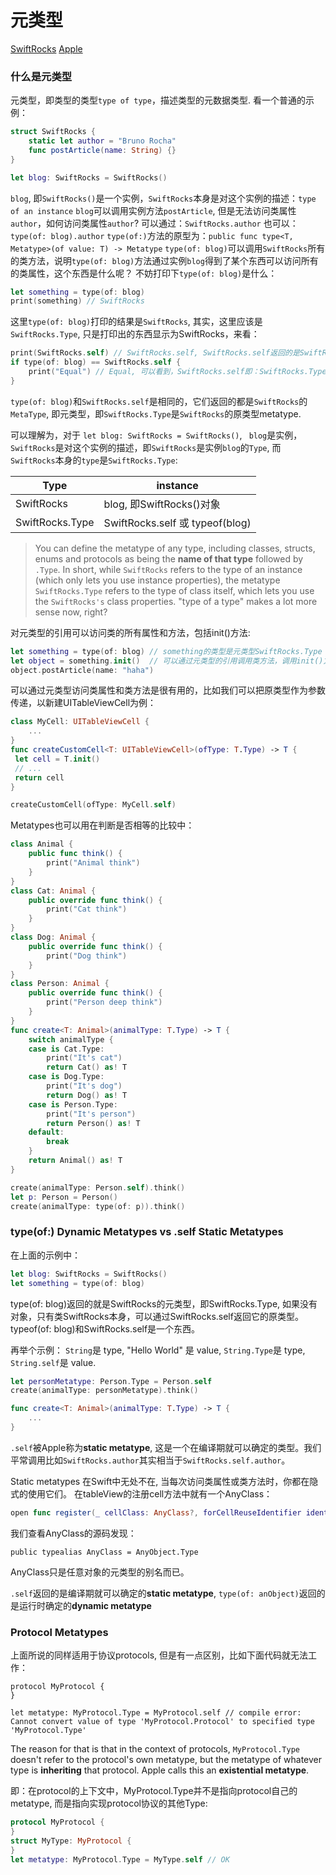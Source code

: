 # 元类型

[SwiftRocks](https://swiftrocks.com/whats-type-and-self-swift-metatypes.html)
[Apple](https://developer.apple.com/documentation/swift/2885064-type)

### 什么是元类型

元类型，即类型的类型`type of type`，描述类型的元数据类型. 看一个普通的示例：

```swift
struct SwiftRocks {
    static let author = "Bruno Rocha"
    func postArticle(name: String) {}
}

let blog: SwiftRocks = SwiftRocks()
```

`blog`, 即`SwiftRocks()`是一个实例，`SwiftRocks`本身是对这个实例的描述：`type of an instance`
`blog`可以调用实例方法`postArticle`, 但是无法访问类属性`author`，如何访问类属性`author`?
可以通过：`SwiftRocks.author`
也可以：`type(of: blog).author`
`type(of:)`方法的原型为：`public func type<T, Metatype>(of value: T) -> Metatype`
`type(of: blog)`可以调用`SwiftRocks`所有的类方法，说明`type(of: blog)`方法通过实例`blog`得到了某个东西可以访问所有的类属性，这个东西是什么呢？
不妨打印下`type(of: blog)`是什么：

```swift
let something = type(of: blog)
print(something) // SwiftRocks
```
这里`type(of: blog)`打印的结果是`SwiftRocks`, 其实，这里应该是`SwiftRocks.Type`, 只是打印出的东西显示为SwiftRocks，来看：

```swift
print(SwiftRocks.self) // SwiftRocks.self, SwiftRocks.self返回的是SwiftRocks.Type, 但print打它打印成了SwiftRocks
if type(of: blog) == SwiftRocks.self {
    print("Equal") // Equal, 可以看到，SwiftRocks.self即：SwiftRocks.Type, 所以type(of: blog)即SwiftRocks.Type
}
```
`type(of: blog)`和`SwiftRocks.self`是相同的，它们返回的都是`SwiftRocks`的`MetaType`, 即元类型，即`SwiftRocks.Type`是`SwiftRocks`的原类型metatype.

可以理解为，对于 `let blog: SwiftRocks = SwiftRocks()`, ` blog`是实例，`SwiftRocks`是对这个实例的描述，即`SwiftRocks`是实例`blog`的`Type`, 而`SwiftRocks`本身的`type`是`SwiftRocks.Type`:

| Type  | instance |
| ------------- | ------------- |
| SwiftRocks  | blog, 即SwiftRocks()对象  |
| SwiftRocks.Type | SwiftRocks.self 或 typeof(blog) |

> You can define the metatype of any type, including classes, structs, enums and protocols as being the **name of that type** followed by `.Type`. In short, while `SwiftRocks` refers to the type of an instance (which only lets you use instance properties), the metatype `SwiftRocks.Type` refers to the type of class itself, which lets you use the `SwiftRocks's` class properties. "type of a type" makes a lot more sense now, right?

对元类型的引用可以访问类的所有属性和方法，包括init()方法:
```swift
let something = type(of: blog) // something的类型是元类型SwiftRocks.Type
let object = something.init()  // 可以通过元类型的引用调用类方法，调用init()方法得到实例
object.postArticle(name: "haha")
```
可以通过元类型访问类属性和类方法是很有用的，比如我们可以把原类型作为参数传递，以新建UITableViewCell为例：

```swift
class MyCell: UITableViewCell {
    ...
}
func createCustomCell<T: UITableViewCell>(ofType: T.Type) -> T {
 let cell = T.init()
 // ...
 return cell
}

createCustomCell(ofType: MyCell.self)
```

Metatypes也可以用在判断是否相等的比较中：

```swift
class Animal {
    public func think() {
        print("Animal think")
    }
}
class Cat: Animal {
    public override func think() {
        print("Cat think")
    }
}
class Dog: Animal {
    public override func think() {
        print("Dog think")
    }
}
class Person: Animal {
    public override func think() {
        print("Person deep think")
    }
}
func create<T: Animal>(animalType: T.Type) -> T {
    switch animalType {
    case is Cat.Type:
        print("It's cat")
        return Cat() as! T
    case is Dog.Type:
        print("It's dog")
        return Dog() as! T
    case is Person.Type:
        print("It's person")
        return Person() as! T
    default:
        break
    }
    return Animal() as! T
}
```

```swift
create(animalType: Person.self).think()
let p: Person = Person()
create(animalType: type(of: p)).think()
```

### type(of:) Dynamic Metatypes vs .self Static Metatypes

在上面的示例中：
```swift
let blog: SwiftRocks = SwiftRocks()
let something = type(of: blog)
```
type(of: blog)返回的就是SwiftRocks的元类型，即SwiftRocks.Type, 如果没有对象，只有类SwiftRocks本身，可以通过SwiftRocks.self返回它的原类型。typeof(of: blog)和SwiftRocks.self是一个东西。

再举个示例：
`String`是 type, "Hello World" 是 value, `String.Type`是 type, `String.self`是 value.

```swift
let personMetatype: Person.Type = Person.self
create(animalType: personMetatype).think()

func create<T: Animal>(animalType: T.Type) -> T {
    ...
}
```

`.self`被Apple称为**static metatype**, 这是一个在编译期就可以确定的类型。我们平常调用比如`SwiftRocks.author`其实相当于`SwiftRocks.self.author`。

Static metatypes 在Swift中无处不在, 当每次访问类属性或类方法时，你都在隐式的使用它们。 
在tableView的注册cell方法中就有一个AnyClass：

```swift 
open func register(_ cellClass: AnyClass?, forCellReuseIdentifier identifier: String)
```
我们查看AnyClass的源码发现：
```
public typealias AnyClass = AnyObject.Type
```
AnyClass只是任意对象的元类型的别名而已。

`.self`返回的是编译期就可以确定的**static metatype**, `type(of: anObject)`返回的是运行时确定的**dynamic metatype**

### Protocol Metatypes

上面所说的同样适用于协议protocols, 但是有一点区别，比如下面代码就无法工作：

```
protocol MyProtocol {
}

let metatype: MyProtocol.Type = MyProtocol.self // compile error: Cannot convert value of type 'MyProtocol.Protocol' to specified type 'MyProtocol.Type'
```

The reason for that is that in the context of protocols, `MyProtocol.Type` doesn't refer to the protocol's own metatype, but the metatype of whatever type is **inheriting** that protocol. Apple calls this an **existential metatype**.

即：在protocol的上下文中，MyProtocol.Type并不是指向protocol自己的metatype, 而是指向实现protocol协议的其他Type:

```swift
protocol MyProtocol {
}
struct MyType: MyProtocol {
}
let metatype: MyProtocol.Type = MyType.self // OK
```










